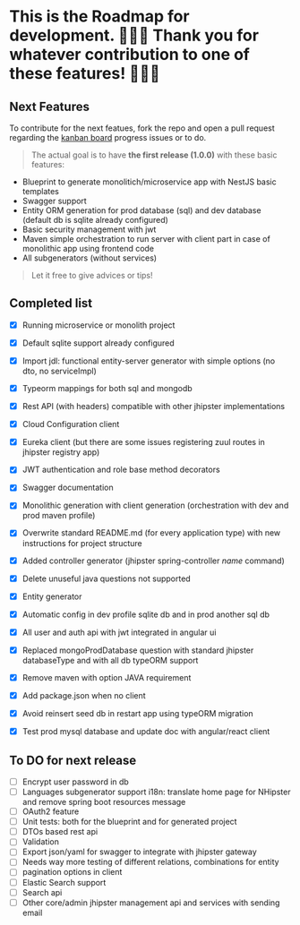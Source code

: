 # This is the Roadmap for development. 🎉🎉🎉 Thank you for whatever contribution to one of these features! 🎉🎉🎉

## Next Features
To contribute for the next featues, fork the repo and open a pull request regarding the [kanban board](https://github.com/jhipster/generator-jhipster-nodejs/projects/1?fullscreen=true) progress issues or to do. 

> The actual goal is to have **the first release (1.0.0)** with these basic features:

* Blueprint to generate monolitich/microservice app with NestJS basic templates
* Swagger support
* Entity ORM generation for prod database (sql) and dev database (default db is sqlite already configured)
* Basic security management with jwt
* Maven simple orchestration to run server with client part in case of monolithic app using frontend code
* All subgenerators (without services)

> Let it free to give advices or tips!

## Completed list

- [x] Running microservice or monolith project
- [x] Default sqlite support already configured
- [x] Import jdl: functional entity-server generator with simple options (no dto, no serviceImpl)
- [x] Typeorm mappings for both sql and mongodb 
- [x] Rest API (with headers) compatible with other jhipster implementations
- [x] Cloud Configuration client
- [x] Eureka client (but there are some issues registering zuul routes in jhipster registry app)
- [x] JWT authentication and role base method decorators
- [x] Swagger documentation
- [x] Monolithic generation with client generation (orchestration with dev and prod maven profile)
- [x] Overwrite standard README.md (for every application type) with new instructions for project structure
- [x] Added controller generator (jhipster spring-controller _name_ command)
- [x] Delete unuseful java questions not supported 
- [x] Entity generator
- [x] Automatic config in dev profile sqlite db and in prod another sql db
- [x] All user and auth api with jwt integrated in angular ui
- [x] Replaced mongoProdDatabase question with standard jhipster databaseType and with all db typeORM support
- [x] Remove maven with option JAVA requirement
- [x] Add package.json when no client
- [x] Avoid reinsert seed db in restart app using typeORM migration
- [x] Test prod mysql database and update doc with angular/react client


## To DO for next release

- [ ] Encrypt user password in db
- [ ] Languages subgenerator support i18n: translate home page for NHipster and remove spring boot resources message 
- [ ] OAuth2 feature
- [ ] Unit tests: both for the blueprint and for generated project
- [ ] DTOs based rest api
- [ ] Validation
- [ ] Export json/yaml for swagger to integrate with jhipster gateway
- [ ] Needs way more testing of different relations, combinations for entity
- [ ] pagination options in client
- [ ] Elastic Search support
- [ ] Search api
- [ ] Other core/admin jhipster management api and services with sending email
